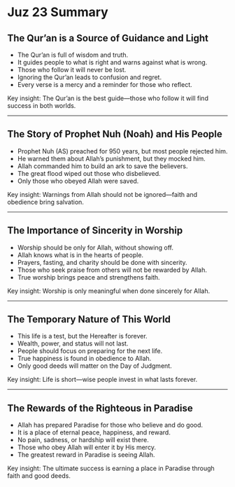 # Juz 23 Summary

## The Qur’an is a Source of Guidance and Light

- The Qur’an is full of wisdom and truth.
- It guides people to what is right and warns against what is wrong.
- Those who follow it will never be lost.
- Ignoring the Qur’an leads to confusion and regret.
- Every verse is a mercy and a reminder for those who reflect.

Key insight: The Qur’an is the best guide—those who follow it will find success in both worlds.

---

## The Story of Prophet Nuh (Noah) and His People

- Prophet Nuh (AS) preached for 950 years, but most people rejected him.
- He warned them about Allah’s punishment, but they mocked him.
- Allah commanded him to build an ark to save the believers.
- The great flood wiped out those who disbelieved.
- Only those who obeyed Allah were saved.

Key insight: Warnings from Allah should not be ignored—faith and obedience bring salvation.

---

## The Importance of Sincerity in Worship

- Worship should be only for Allah, without showing off.
- Allah knows what is in the hearts of people.
- Prayers, fasting, and charity should be done with sincerity.
- Those who seek praise from others will not be rewarded by Allah.
- True worship brings peace and strengthens faith.

Key insight: Worship is only meaningful when done sincerely for Allah.

---

## The Temporary Nature of This World

- This life is a test, but the Hereafter is forever.
- Wealth, power, and status will not last.
- People should focus on preparing for the next life.
- True happiness is found in obedience to Allah.
- Only good deeds will matter on the Day of Judgment.

Key insight: Life is short—wise people invest in what lasts forever.

---

## The Rewards of the Righteous in Paradise

- Allah has prepared Paradise for those who believe and do good.
- It is a place of eternal peace, happiness, and reward.
- No pain, sadness, or hardship will exist there.
- Those who obey Allah will enter it by His mercy.
- The greatest reward in Paradise is seeing Allah.

Key insight: The ultimate success is earning a place in Paradise through faith and good deeds.
